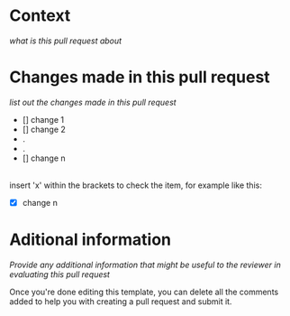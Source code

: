 # Context<br />
*what is this pull request about*


# Changes made in this pull request<br />
*list out the changes made in this pull request*<br />
- [] change 1
- [] change 2
- .
- .
- [] change n<br /><br />


insert 'x' within the brackets to check the item, for example like this:
- [x] change n<br />


# Aditional information<br />
*Provide any additional information that might be useful to the reviewer in evaluating this pull request*

Once you're done editing this template, you can delete all the comments added to help you with creating a pull request and submit it.
